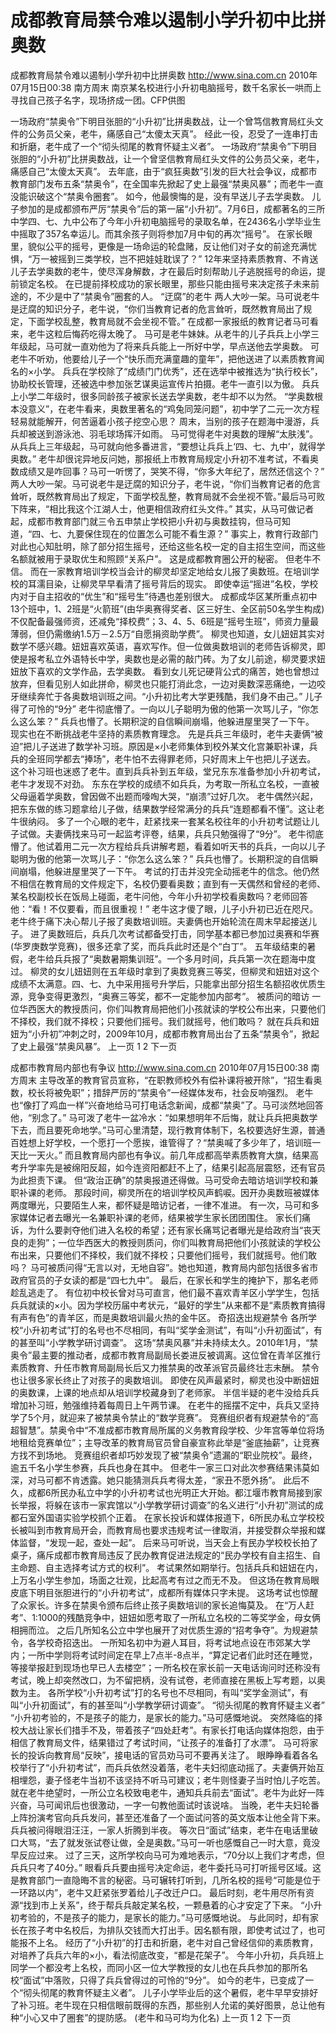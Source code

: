 # 成都教育局禁令难以遏制小学升初中比拼奥数

成都教育局禁令难以遏制小学升初中比拼奥数
http://www.sina.com.cn  2010年07月15日00:38  南方周末
南京某名校进行小升初电脑摇号，数千名家长一哄而上寻找自己孩子名字，现场挤成一团。CFP供图

一场政府“禁奥令”下明目张胆的“小升初”比拼奥数战，让一个曾笃信教育局红头文件的公务员父亲，老牛，痛感自己“太傻太天真”。
经此一役，忍受了一连串打击和折磨，老牛成了一个“彻头彻尾的教育怀疑主义者”。
一场政府“禁奥令”下明目张胆的“小升初”比拼奥数战，让一个曾坚信教育局红头文件的公务员父亲，老牛，痛感自己“太傻太天真”。
去年底，由于“疯狂奥数”引发的巨大社会争议，成都市教育部门发布五条“禁奥令”，在全国率先掀起了史上最强“禁奥风暴”；而老牛一直没能识破这个“禁奥令圈套”。
如今，他最懊悔的是，没有早送儿子去学奥数。
儿子参加的是成都颁布严厉“禁奥令”后的第一届“小升初”。7月6日，成都著名的三所中学四、七、九中公布了今年小升初电脑摇号的录取名单，在2436名小学毕业生中摇取了357名幸运儿。而其余孩子则将参加7月中旬的再次“摇号”。
在家长眼里，貌似公平的摇号，更像是一场命运的轮盘赌，反让他们对子女的前途充满忧惧，“万一被摇到三类学校，岂不把娃娃耽误了？”
12年来坚持素质教育、不肯送儿子去学奥数的老牛，使尽浑身解数，才在最后时刻帮助儿子逃脱摇号的命运，提前锁定名校。
在已提前择校成功的家长眼里，那些只能由摇号来决定孩子未来前途的，不少是中了“禁奥令”圈套的人。
“迂腐”的老牛
两人大吵一架。马可说老牛是迂腐的知识分子，老牛说，“你们当教育记者的危言耸听，既然教育局出了规定，下面学校乱整，教育局就不会坐视不管。”
在成都一家报纸的教育记者马可看来，老牛这粒后悔药吃得太晚了。
马可是老牛妹妹。从老牛的儿子兵兵上小学三年级起，马可就一直劝他为了将来兵兵能上一所好中学，早点送他去学奥数。
可老牛不听劝，他要给儿子一个“快乐而充满童趣的童年”，把他送进了以素质教育闻名的×小学。
兵兵在学校除了“成绩门门优秀”，还在选举中被推选为“执行校长”，协助校长管理，还被选中参加张艺谋奥运宣传片拍摄。老牛一直引以为傲。
兵兵上小学二年级时，很多同龄孩子被家长送去学奥数，老牛却不以为然。
“学奥数根本没意义”，在老牛看来，奥数里著名的“鸡兔同笼问题”，初中学了二元一次方程轻易就能解开，何苦逼着小孩子挖空心思？
周末，当别的孩子在题海中漫游，兵兵却被送到游泳池、羽毛球场挥汗如雨。
马可觉得老牛对奥数的理解“太肤浅”。从兵兵上三年级起，马可就向他多番进言，“要想让兵兵上‘四、七、九中’，就得学奥数。”
老牛却很诧异地反问她，那报纸上市教育局规定小升初不准考试，不看奥数成绩又是咋回事？马可一听愣了，哭笑不得，“你多大年纪了，居然还信这个？”
两人大吵一架。马可说老牛是迂腐的知识分子，老牛说，“你们当教育记者的危言耸听，既然教育局出了规定，下面学校乱整，教育局就不会坐视不管。”最后马可败下阵来，“相比我这个江湖人士，他更相信政府红头文件。”
其实，从马可做记者起，成都市教育部门就三令五申禁止学校把小升初与奥数挂钩，但马可知道，“四、七、九要保住现在的位置怎么可能不看生源？”
事实上，教育行政部门对此也心知肚明，除了部分招生摇号，还给这些名校一定的自主招生空间，而这些名额就被用于录取优生和照顾“关系户”。
这是成都教育圈公开的秘密。
但老牛不信。
而在一家教育培训学校当会计的柳灵却坚定地给女儿报了奥数班。在培训学校的耳濡目染，让柳灵早早看清了摇号背后的现实。
即使幸运“摇进”名校，学校内对于自主招收的“优生”和“摇号生”待遇也差别很大。
成都成华区某所重点初中13个班中，1、2班是“火箭班”(由华奥赛得奖者、区三好生、全区前50名学生构成)不仅配备最强师资，还减免“择校费”；3、4、5、6班是“摇号生班”，师资力量最薄弱，但仍需缴纳1.5万－2.5万“自愿捐资助学费”。
柳灵也知道，女儿妞妞其实对数学不感兴趣。妞妞喜欢英语，喜欢写作。但一位做奥数培训的老师告诉柳灵，即使是报考私立外语特长中学，奥数也是必需的敲门砖。为了女儿前途，柳灵要求妞妞放下喜欢的文学作品，去学奥数。
看到女儿死记硬背公式的痛苦，她也曾想过放弃，但看见别人如此拼命，柳灵也只能打消此念，一边对奥数深恶痛绝，一边咬牙继续奔忙于各奥数培训班之间。“小升初比考大学更残酷，我们身不由己。”
儿子得了可怜的“9分”
老牛彻底懵了。一向以儿子聪明为傲的他第一次骂儿子，“你怎么这么笨？”
兵兵也懵了。长期积淀的自信瞬间崩塌，他躲进屋里哭了一下午。
现实也在不断挑战老牛坚持的素质教育理念。
先是兵兵三年级时，老牛夫妻俩“被迫”把儿子送进了数学补习班。原因是×小老师集体到校外某文化宫兼职补课，兵兵的全班同学都去“捧场”，老牛怕不去得罪老师，只好周末上午也把儿子送去。
这个补习班也迷惑了老牛。直到兵兵补到五年级，堂兄东东准备参加小升初考试，老牛才发现不对劲。
东东在学校的成绩不如兵兵，为考取一所私立名校，一直被父母逼着学奥数，曾因做不出题而嚎啕大哭，“崩溃”过好几次。
老牛偶然兴起，把东东做的练习题拿给儿子做，结果数学经常满分的兵兵“连题都看不懂”。这让老牛很纳闷。
多了一个心眼的老牛，赶紧找来一套某名校往年的小升初考试题让儿子试做。夫妻俩找来马可一起监考评卷，结果，兵兵只勉强得了“9分”。
老牛彻底懵了。他试着用二元一次方程给兵兵讲解考题，看着如听天书的兵兵，一向以儿子聪明为傲的他第一次骂儿子：“你怎么这么笨？”
兵兵也懵了。长期积淀的自信瞬间崩塌，他躲进屋里哭了一下午。
考试的打击并没完全动摇老牛的信念。他仍然不相信在教育局的文件规定下，名校仍要看奥数；直到有一天偶然和曾经的老师、某名校副校长在饭局上碰面，老牛问他，今年小升初学校看奥数吗？老师回答他：“看！不仅要看，而且很重视！”
老牛这才傻了眼，儿子小升初已近在咫尺。
老牛终于痛下决心帮儿子报了奥数培训班。夫妻俩也开始轮流在周末早起接送儿子。
进了奥数班后，兵兵几次考试都备受打击，同学基本都已参加过奥赛和华赛(华罗庚数学竞赛)，很多还拿了奖，而兵兵此时还是个“白丁”。
五年级结束的暑假，老牛给兵兵报了“奥数暑期集训班”。一个多月时间，兵兵第一次在题海中度过。
柳灵的女儿妞妞则在五年级时拿到了奥数竞赛三等奖，但柳灵和妞妞对这个成绩不太满意。四、七、九中采用摇号升学后，只能拿出部分招生名额招收优质生源，竞争变得更激烈，“奥赛三等奖，都不一定能参加内部考”。
被质问的暗访
一位华西医大的教授质问，你们叫教育局把他们小孩就读的学校公布出来，只要他们不择校，我们就不择校；只要他们摇号。我们就摇号，他们敢吗？
就在兵兵和妞妞为“小升初”冲刺之时，2009年10月，成都市教育局出台了五条“禁奥令”，掀起了史上最强“禁奥风暴”。
上一页
1
2
下一页

成都市教育局内部也有争议
http://www.sina.com.cn  2010年07月15日00:38  南方周末
主导改革的教育官员宣称，“在职教师校外有偿补课将被开除”，“招生看奥数，校长将被免职”；措辞严厉的“禁奥令”一经媒体发布，社会反响强烈。
老牛也“像打了鸡血一样”兴奋地给马可打电话念新闻，成都“禁奥”了。马可淡然地回答他，“别念了。”
马可泼了老牛一盆冷水：“如果想明年不后悔，就让兵兵把奥数学下去，而且要死命地学。”马可心里清楚，现行教育体制下，名校要选好生源，普通百姓想上好学校，一个愿打一个愿挨，谁管得了？“禁奥喊了多少年了，培训班一天比一天火。”
而且教育局内部也有争议。前几年成都高举素质教育大旗，结果高考升学率先是被绵阳反超，如今连资阳都赶不上了，结果引起高层震怒，还有官员为此担责下课。
但“政治正确”的禁奥报道还得做。马可受命去暗访培训学校和兼职补课的老师。
那段时间，柳灵所在的培训学校风声鹤唳。因开办奥数班被媒体两度曝光，只要陌生人来，都怀疑是暗访记者，一律不准进。
有一次，马可和多家媒体记者去曝光一名兼职补课的老师，结果被学生家长团团围住。
家长们痛诉，为什么要剥夺他们进入名校的希望；还有家长痛骂记者曝光是给政府当“丧天良的走狗”；一位华西医大的教授则质问，你们叫教育局把他们小孩就读的学校公布出来，只要他们不择校，我们就不择校；只要他们摇号，我们就摇号。他们敢吗？
马可被质问得“无言以对，无地自容”。她也知道，教育局内部包括很多省市政府官员的子女读的都是“四七九中”。
最后，在家长和学生的掩护下，那名老师趁乱逃走了。
有位初中校长曾对马可直言，他们最不喜欢青羊区小学学生，包括兵兵就读的×小。因为学校历届中考状元，“最好的学生”从来都不是“素质教育搞得有声有色”的青羊区，而是奥数培训最火热的金牛区。
奇招迭出规避禁令
各所学校“小升初考试”打的名号也不尽相同，有叫“奖学金测试”，有叫“小升初面试”，有的甚至叫“小学教学研讨调查”。
这场“禁奥风暴”并未持续太久。2010年1月，“禁奥令”最主要的推动者，成都市教育局副局长娄进反被调离。这位曾在青羊区推行素质教育、升任市教育局副局长后又力推禁奥的改革派官员最终壮志未酬。
禁令也让很多家长终止了对孩子的奥数培训。
即使在风声最紧时，柳灵也没中断妞妞的奥数课，上课的地点却从培训学校藏身到了老师家。
半信半疑的老牛没给兵兵增加补习班，勉强维持着每周日上午两节课。
在老牛的摇摆不定中，兵兵又坚持学了5个月，就迎来了被禁奥令禁止的“数学竞赛”。
竞赛组织者有规避禁令的“高超智慧”。禁奥令中“不准成都市教育局所属的义务教育段学校、少年宫等单位将场地租给竞赛单位”；主导改革的教育局官员曾自豪宣称此举是“釜底抽薪”，让竞赛方找不到场地。
竞赛组织者却巧妙发现了被“禁奥令”遗漏的“职业院校”。最终，逾五千名小学生参赛，兵兵也身在其中。
但老牛一家三口对此次参赛结果讳莫如深，对马可都不肯透露。她只能猜测兵兵考得太差，“家丑不愿外扬”。
此后不久，成都6所民办私立中学的小升初考试也光明正大开始。都江堰市教育局接到家长举报，将躲在该市一家宾馆以“小学教学研讨调查”的名义进行“小升初”测试的成都石室外国语实验学校抓个正着。
在家长投诉和媒体报道下，6所民办私立学校校长被叫到市教育局开会，而教育局也要求违规考试一律取消，并接受群众举报和媒体监督，“发现一起，查处一起”。
后来马可听说，当天会上有民办学校校长拍了桌子，痛斥成都市教育局违反了民办教育促进法规定的“民办学校有自主招生、自主命题、自主选择考试方式的权利”。
考试果然如期举行。包括兵兵和妞妞在内，上万名小学生参加，场面之壮观，比起高考有过之而无不及。
但这场在教育局眼皮底下明目张胆进行的“小升初考试”，成都所有媒体只字未提。
这场考试也惊醒了众家长。许多在禁奥令颁布后终止孩子奥数培训的家长追悔莫及。
在“万人赶考”、1∶1000的残酷竞争中，妞妞如愿考取了一所私立名校的二等奖学金，母女俩相拥而泣。
之后几所知名公立中学也展开了对优质生源的“招考争夺”。为规避禁令，各学校奇招迭出。
一所知名初中为避人耳目，将考试地点设在市郊某大学内；一所中学则将考试时间定在早上7点半-8点半，“算定记者们此时还在睡觉，等接举报赶到现场也早已人去楼空”；一所名校在家长前一天电话询问时还称没有考试，晚上却突然改口，为不留把柄，没有试卷，老师直接在黑板上写考题，以奥数为主。
各所学校“小升初考试”打的名号也不尽相同，有叫“奖学金测试”，有叫“小升初面试”，有的甚至叫“小学教学研讨调查”。
“彻头彻尾的教育怀疑主义者”
“小升初考验的，不是孩子的能力，是家长的能力。”马可感慨地说。
突然降临的择校大战让家长们措手不及，带着孩子“四处赶考”。有家长打电话向媒体抱怨，由于相信了教育局文件，结果错过了考试时间，“让孩子的准备打了水漂”。
马可将家长的投诉向教育局“反映”，接电话的官员劝马可不要再关注了。
眼睁睁看着各名校举行了“小升初考试”，而兵兵依然没着落，老牛夫妇彻底动摇了。夫妻俩开始互相埋怨，妻子怪老牛当初不该坚持不听马可建议；老牛则怪妻子当时怕儿子吃苦。
就在老牛绝望时，一所公立名校致电老牛，通知兵兵前去“面试”。老牛为此好一阵兴奋，马可闻讯后也很激动，一字一句教他面试时该说啥。
当晚，老牛夫妇轮番上阵扮演考官向兵兵发问，甚至还准备了一个面试问答的英文版本让他全背下来。兵兵被问得眼泪汪汪，一家人折腾到半夜。
等次日“面试”结束，老牛在电话里破口大骂，“去了就发张试卷让做，全是奥数。”马可一听也感慨自己一时大意，竟没早反应过来。
过了三天，这所学校向马可为难地表示，“70分以上我们才考虑，但兵兵只考了40分。”
眼看兵兵要由摇号决定命运，老牛委托马可打听摇号区域。这是教育部门一直隐晦不言的秘密。马可辗转打听到，几所名校的摇号“可能是位于一环路以内”，老牛又赶紧张罗着给儿子改迁户口。
最后时刻，老牛用尽所有资源“找到市上关系”，终于帮兵兵敲定某名校，一颗悬着的心才安定了下来。
“小升初考验的，不是孩子的能力，是家长的能力。”马可感慨地说。
与此同时，却有家长在孩子考中名校后，为排队交钱而大打出手。因名额有限，即使考试过了，也可能报不上名。
经历了“小升初”的打击和折磨，老牛对自己曾经信仰的素质教育，对培养了兵兵六年的×小，看法彻底改变，“都是花架子”。
今年小升初，兵兵班上同学一个都没考上名校，而同小区一位大学教授的女儿也在兵兵参加的那所名校“面试”中落败，只得了兵兵曾得过的可怜的“9分”。
如今的老牛，已变成了一个“彻头彻尾的教育怀疑主义者”。
儿子小学毕业后的这个暑假，老牛早早安排好了补习班。老牛现在只相信眼前既得的东西，那些别人允诺的美好图景，总让他有种“小心又中了圈套”的提防感。
(老牛和马可均为化名)
上一页
1
2
下一页

